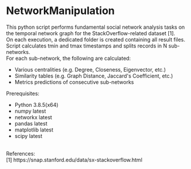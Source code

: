 # NetworkManipulation
This python script performs fundamental social network analysis tasks on the temporal network graph for the StackOverflow-related dataset [1].
<br>
On each execution, a dedicated folder is created containing all result files.
<br>
Script calculates tmin and tmax timestamps and splits records in N sub-networks.
<br>
For each sub-network, the following are calculated:
- Various centralities (e.g. Degree, Closeness, Eigenvector, etc.)
- Similarity tables (e.g. Graph Distance, Jaccard's Coefficient, etc.)
- Metrics predictions of consecutive sub-networks

Prerequisites:
- Python 3.8.5(x64)
- numpy latest
- networkx latest
- pandas latest
- matplotlib latest
- scipy latest
<br>
References:
<br>
[1] https://snap.stanford.edu/data/sx-stackoverflow.html

